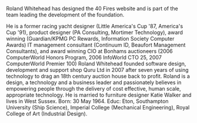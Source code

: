 Roland Whitehead has designed the 40 Fires website and is part of the team leading the development of the foundation. 

He is a former racing yacht designer (Little America's Cup '87, America's Cup '91), product designer (PA Consulting, Mortimer Technology), award winning (Guardian/KPMG PC Rewards, Information Society Computer Awards) IT management consultant (Continuum ID, Beaufort Management Consultants), and award winning CIO at Bonhams auctioneers (2006 ComputerWorld Honors Program, 2006 InfoWorld CTO 25, 2007 ComputerWorld Premier 100) Roland Whitehead founded software design, development and support shop Quru Ltd in 2007 after seven years of using technology to drag an 18th century auction house back to profit. Roland is a design, a technology and a business leader and passionately believes in empowering people through the delivery of cost effective, human scale, appropriate technology. He is married to furniture designer Katie Walker and lives in West Sussex. Born: 30 May 1964. Educ: Eton, Southampton University (Ship Science), Imperial College (Mechanical Engineering), Royal College of Art (Industrial Design).
